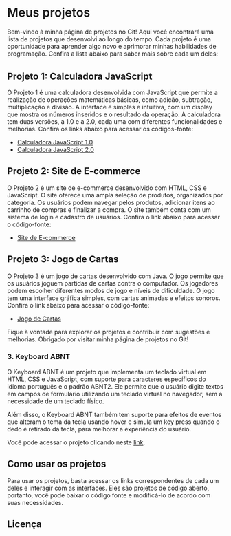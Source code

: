 <div class="markdown prose w-full break-words dark:prose-invert light"> <h1 style=" font-weight: 600;">Meus projetos</h1> <p>Bem-vindo à minha página de projetos no Git! Aqui você encontrará uma lista de projetos que desenvolvi ao longo do tempo. Cada projeto é uma oportunidade para aprender algo novo e aprimorar minhas habilidades de programação. Confira a lista abaixo para saber mais sobre cada um deles:</p><h2 style=" margin-bottom: 1rem; margin-top: 2rem">Projeto 1: Calculadora JavaScript</h2> <p>O Projeto 1 é uma calculadora desenvolvida com JavaScript que permite a realização de operações matemáticas básicas, como adição, subtração, multiplicação e divisão. A interface é simples e intuitiva, com um display que mostra os números inseridos e o resultado da operação. A calculadora tem duas versões, a 1.0 e a 2.0, cada uma com diferentes funcionalidades e melhorias. Confira os links abaixo para acessar os códigos-fonte:</p><ul> <li><a href="https://playful-unicorn-3b186f.netlify.app/" target="_new">Calculadora JavaScript 1.0</a></li><li><a href="https://dreamy-granita-686602.netlify.app/" target="_new">Calculadora JavaScript 2.0</a></li></ul> <h2>Projeto 2: Site de E-commerce</h2> <p>O Projeto 2 é um site de e-commerce desenvolvido com HTML, CSS e JavaScript. O site oferece uma ampla seleção de produtos, organizados por categoria. Os usuários podem navegar pelos produtos, adicionar itens ao carrinho de compras e finalizar a compra. O site também conta com um sistema de login e cadastro de usuários. Confira o link abaixo para acessar o código-fonte:</p><ul> <li><a href="https://capable-manatee-397450.netlify.app/" target="_new">Site de E-commerce</a></li></ul> <h2>Projeto 3: Jogo de Cartas</h2> <p>O Projeto 3 é um jogo de cartas desenvolvido com Java. O jogo permite que os usuários joguem partidas de cartas contra o computador. Os jogadores podem escolher diferentes modos de jogo e níveis de dificuldade. O jogo tem uma interface gráfica simples, com cartas animadas e efeitos sonoros. Confira o link abaixo para acessar o código-fonte:</p><ul> <li><a href="https://github.com/seuusuario/jogo-cartas" target="_new">Jogo de Cartas</a></li></ul> <p>Fique à vontade para explorar os projetos e contribuir com sugestões e melhorias. Obrigado por visitar minha página de projetos no Git!</p><h3>3. Keyboard ABNT</h3> <p>O Keyboard ABNT é um projeto que implementa um teclado virtual em HTML, CSS e JavaScript, com suporte para caracteres específicos do idioma português e o padrão ABNT2. Ele permite que o usuário digite textos em campos de formulário utilizando um teclado virtual no navegador, sem a necessidade de um teclado físico.</p><p>Além disso, o Keyboard ABNT também tem suporte para efeitos de eventos que alteram o tema da tecla usando hover e simula um key press quando o dedo é retirado da tecla, para melhorar a experiência do usuário.</p><p>Você pode acessar o projeto clicando neste <a href="https://capable-manatee-397450.netlify.app/" target="_new">link</a>.</p><h2>Como usar os projetos</h2> <p>Para usar os projetos, basta acessar os links correspondentes de cada um deles e interagir com as interfaces. Eles são projetos de código aberto, portanto, você pode baixar o código fonte e modificá-lo de acordo com suas necessidades.</p><h2>Licença</h2> </div>

